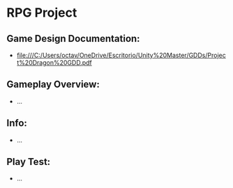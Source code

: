 # RPG Project
## Game Design Documentation:
  - [file:///C:/Users/octav/OneDrive/Escritorio/Unity%20Master/GDDs/Project%20Dragon%20GDD.pdf](url)

## Gameplay Overview:
  - ...
  
## Info:
  - ...
  
## Play Test:
  - ...
